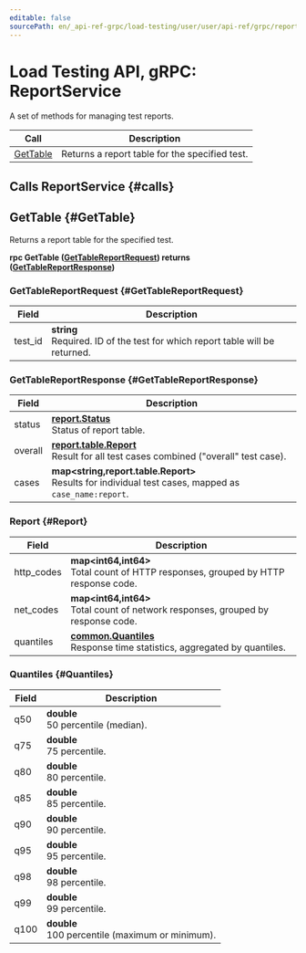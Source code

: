 ```yaml
---
editable: false
sourcePath: en/_api-ref-grpc/load-testing/user/user/api-ref/grpc/report_service.md
---
```


# Load Testing API, gRPC: ReportService

A set of methods for managing test reports.

| Call | Description |
| --- | --- |
| [GetTable](#GetTable) | Returns a report table for the specified test. |

## Calls ReportService {#calls}

## GetTable {#GetTable}

Returns a report table for the specified test.

**rpc GetTable ([GetTableReportRequest](#GetTableReportRequest)) returns ([GetTableReportResponse](#GetTableReportResponse))**

### GetTableReportRequest {#GetTableReportRequest}

Field | Description
--- | ---
test_id | **string**<br>Required. ID of the test for which report table will be returned. 


### GetTableReportResponse {#GetTableReportResponse}

Field | Description
--- | ---
status | **[report.Status](./#report)**<br>Status of report table. 
overall | **[report.table.Report](#Report)**<br>Result for all test cases combined ("overall" test case). 
cases | **map<string,report.table.Report>**<br>Results for individual test cases, mapped as `case_name:report`. 


### Report {#Report}

Field | Description
--- | ---
http_codes | **map<int64,int64>**<br>Total count of HTTP responses, grouped by HTTP response code. 
net_codes | **map<int64,int64>**<br>Total count of network responses, grouped by response code. 
quantiles | **[common.Quantiles](#Quantiles)**<br>Response time statistics, aggregated by quantiles. 


### Quantiles {#Quantiles}

Field | Description
--- | ---
q50 | **double**<br>50 percentile (median). 
q75 | **double**<br>75 percentile. 
q80 | **double**<br>80 percentile. 
q85 | **double**<br>85 percentile. 
q90 | **double**<br>90 percentile. 
q95 | **double**<br>95 percentile. 
q98 | **double**<br>98 percentile. 
q99 | **double**<br>99 percentile. 
q100 | **double**<br>100 percentile (maximum or minimum). 


